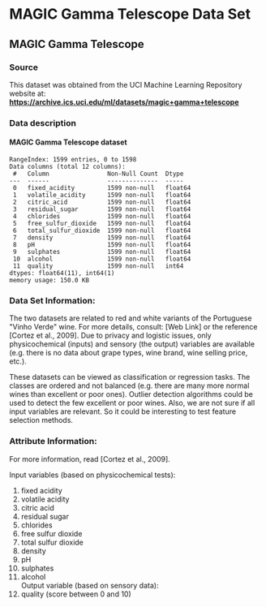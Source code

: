 # MAGIC Gamma Telescope Data Set
## MAGIC Gamma Telescope
### Source
This dataset was obtained from the UCI Machine Learning Repository website at: **https://archive.ics.uci.edu/ml/datasets/magic+gamma+telescope**

### Data description
#### MAGIC Gamma Telescope dataset
	RangeIndex: 1599 entries, 0 to 1598
	Data columns (total 12 columns):
	 #   Column                Non-Null Count  Dtype  
	---  ------                --------------  -----  
	 0   fixed_acidity         1599 non-null   float64
	 1   volatile_acidity      1599 non-null   float64
	 2   citric_acid           1599 non-null   float64
	 3   residual_sugar        1599 non-null   float64
	 4   chlorides             1599 non-null   float64
	 5   free_sulfur_dioxide   1599 non-null   float64
	 6   total_sulfur_dioxide  1599 non-null   float64
	 7   density               1599 non-null   float64
	 8   pH                    1599 non-null   float64
	 9   sulphates             1599 non-null   float64
	 10  alcohol               1599 non-null   float64
	 11  quality               1599 non-null   int64  
	dtypes: float64(11), int64(1)
	memory usage: 150.0 KB

### Data Set Information:

The two datasets are related to red and white variants of the Portuguese "Vinho Verde" wine. For more details, consult: [Web Link] or the reference [Cortez et al., 2009]. Due to privacy and logistic issues, only physicochemical (inputs) and sensory (the output) variables are available (e.g. there is no data about grape types, wine brand, wine selling price, etc.).

These datasets can be viewed as classification or regression tasks. The classes are ordered and not balanced (e.g. there are many more normal wines than excellent or poor ones). Outlier detection algorithms could be used to detect the few excellent or poor wines. Also, we are not sure if all input variables are relevant. So it could be interesting to test feature selection methods.


### Attribute Information:

For more information, read [Cortez et al., 2009].

Input variables (based on physicochemical tests):
1. fixed acidity
2. volatile acidity
3. citric acid
4. residual sugar
5. chlorides
6. free sulfur dioxide
7. total sulfur dioxide
8. density
9. pH
10. sulphates
11. alcohol
<br>Output variable (based on sensory data):
12. quality (score between 0 and 10)
